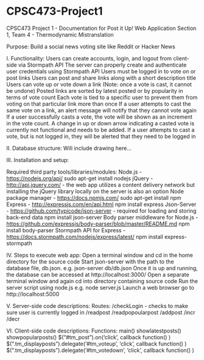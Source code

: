 
# CPSC473-Project1

CPSC473 Project 1 - Documentation for Post it Up! Web Application
Section 1, Team 4 - Thermodynamic Mistranslation

Purpose: Build a social news voting site like Reddit or Hacker News

I. Functionality:
Users can create accounts, login, and logout from client-side via Stormpath API
The server can properly create and authenticate user credentials using Stormpath API
Users must be logged in to vote on or post links
Users can post and share links along with a short description title
Users can vote up or vote down a link (Note: once a vote is cast, it cannot be undone)
Posted links are sorted by latest posted or by popularity in terms of vote count
Each vote is tied to a specific user to prevent them from voting on that particular link more than once
If a user attempts to cast the same vote on a link, an alert message will notify that they cannot vote again
If a user successfully casts a vote, the vote will be shown as an increment in the vote count. A change in up or down arrow indicating a casted vote is currently not functional and needs to be added.
If a user attempts to cast a vote, but is not logged in, they will be alerted that they need to be logged in

II. Database structure:
Will include drawing here…

III. Installation and setup:

Required third party tools/libraries/modules:
Node.js - https://nodejs.org/api/
sudo apt-get install nodejs
jQuery - http://api.jquery.com/ - the web app utilizes a content delivery network but installing the jQuery library locally on the server is also an option
Node package manager - https://docs.npmjs.com/
sudo apt-get install npm
Express - http://expressjs.com/en/api.html
npm install express
Json-Server - https://github.com/typicode/json-server - required for loading and storing back-end data
    npm install json-server
Body parser middleware for Node.js - https://github.com/expressjs/body-parser/blob/master/README.md
npm install body-parser
Stormpath API for Express - https://docs.stormpath.com/nodejs/express/latest/
npm install express-stormpath


IV. Steps to execute web app:
Open a terminal window and cd in the home directory for the source code
Start json-server with the path to the database file, db.json.
e.g.     json-server db/db.json
Once it is up and running, the database can be accessed at http://localhost:3000/
Open a separate terminal window and again cd into directory containing source code
Run the server script using node.js
e.g.     node server.js
Launch a web browser go to http://localhost:5000

V. Server-side code descriptions:
Routes:
/checkLogin - checks to make sure user is currently logged in
/readpost 
/readpopoularpost
/addpost
/incr
/decr

VI. Client-side code descriptions:
Functions:
main()
showlatestposts()
showpopularposts()
$(“#tm_post”).on(‘click’, callback function() )
$(“.tm_displayposts”).delegate(‘#tm_voteup’, ‘click’, callback function() )
$(“.tm_displayposts”).delegate(‘#tm_votedown’, ‘click’, callback function() )


